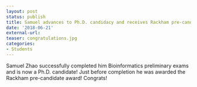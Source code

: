 ```yaml
---
layout: post
status: publish
title: Samuel advances to Ph.D. candidacy and receives Rackham pre-candidate award!
date: '2018-06-21'
external-url:
teaser: congratulations.jpg
categories:
- Students
---
```


Samuel Zhao successfully completed him Bioinformatics preliminary exams and is now a Ph.D. candidate! Just before completion he was awarded the Rackham pre-candidate award! Congrats!
